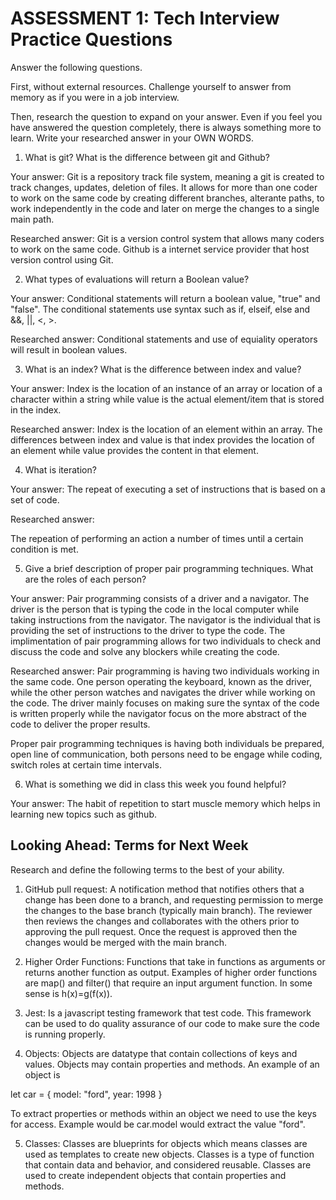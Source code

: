 # ASSESSMENT 1: Tech Interview Practice Questions
Answer the following questions.

First, without external resources. Challenge yourself to answer from memory as if you were in a job interview.

Then, research the question to expand on your answer. Even if you feel you have answered the question completely, there is always something more to learn. Write your researched answer in your OWN WORDS.

1. What is git? What is the difference between git and Github?

  Your answer:
Git is a repository track file system, meaning a git is created to track changes, updates, deletion of files. It allows for more than one coder to work on the same code by creating different branches, alterante paths, to work independently in the code and later on merge the changes to a single main path.

  Researched answer:
Git is a version control system that allows many coders to work on the same code. 
Github is a internet service provider that host version control using Git.



2. What types of evaluations will return a Boolean value?

  Your answer:
Conditional statements will return a boolean value, "true" and "false". The conditional statements use syntax such as if,
elseif, else and  &&, ||, <, >. 

  Researched answer:
Conditional statements and use of equiality operators will result in boolean values.


3. What is an index? What is the difference between index and value?

  Your answer:
  Index is the location of an instance of an array or location of a character within a string while value is the actual element/item that is stored in the index.

  Researched answer:
Index is the location of an element within an array. The differences between index and value is that index provides the location of an element while value provides the content in that element.


4. What is iteration?

  Your answer:
The repeat of executing a set of instructions that is based on a set of code. 

  Researched answer:

  The repeation of performing an action a number of times until a certain condition is met.


5. Give a brief description of proper pair programming techniques. What are the roles of each person?

  Your answer: Pair programming consists of a driver and a navigator. The driver is the person that is typing the code in the local computer while taking instructions from the navigator. The navigator is the individual that is providing the set of instructions to the driver to type the code. The implimentation of pair programming allows for two individuals to check and discuss the code and solve any blockers while creating the code. 

  Researched answer:
Pair programming is having two individuals working in the same code. One person operating the keyboard, known as the driver, while the other person watches and navigates the driver while working on the code. The driver mainly focuses on making sure the syntax of the code is written properly while the navigator focus on the more abstract of the code to deliver the proper results.

Proper pair programming techniques is having both individuals be prepared, open line of communication, both persons need to be engage while coding, switch roles at certain time intervals. 


6. What is something we did in class this week you found helpful?  

  Your answer:
The habit of repetition to start muscle memory which helps in learning new topics such as github.


## Looking Ahead: Terms for Next Week

Research and define the following terms to the best of your ability.

1. GitHub pull request:
A notification method that notifies others that a change has been done to a branch, and requesting permission to merge the changes to the base branch (typically main branch). The reviewer then reviews the changes and collaborates with the others prior to approving the pull request. Once the request is approved then the changes would be merged with the main branch.

2. Higher Order Functions:
Functions that take in functions as arguments or returns another function as output. Examples of higher order functions are
map() and filter() that require an input argument function. In some sense is h(x)=g(f(x)).


3. Jest:
Is a javascript testing framework that test code. This framework can be used to do quality assurance of our code to make sure the code is running properly.

4. Objects:
Objects are datatype that contain collections of keys and values. Objects may contain properties and methods.
An example of an object is

let car = {
model: "ford",
year: 1998
}

To extract properties or methods within an object we need to use the keys for access. Example would be 
car.model would extract the value "ford".

5. Classes:
Classes are blueprints for objects which means classes are used as templates to create new objects. Classes is a type of function that contain data and behavior, and considered reusable. Classes are used to create independent objects that contain properties and methods.